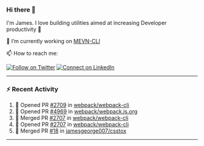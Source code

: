 ### Hi there 👋

I'm James. I love building utilities aimed at increasing Developer productivity :raised_hands: 

🔭 I’m currently working on [MEVN-CLI](https://github.com/madlabsinc/mevn-cli)

📫 How to reach me:

[![Follow on Twitter](https://img.shields.io/badge/--twitter?label=Twitter&logo=Twitter&style=social)](https://twitter.com/james_madhacks) [![Connect on LinkedIn](https://img.shields.io/badge/--linkedin?label=LinkedIn&logo=LinkedIn&style=social)](https://www.linkedin.com/in/jamesgeorge007)

---

### :zap: Recent Activity

<!--START_SECTION:activity-->
1. 💪 Opened PR [#2709](https://github.com/webpack/webpack-cli/pull/2709) in [webpack/webpack-cli](https://github.com/webpack/webpack-cli)
2. 💪 Opened PR [#4969](https://github.com/webpack/webpack.js.org/pull/4969) in [webpack/webpack.js.org](https://github.com/webpack/webpack.js.org)
3. 🎉 Merged PR [#2707](https://github.com/webpack/webpack-cli/pull/2707) in [webpack/webpack-cli](https://github.com/webpack/webpack-cli)
4. 💪 Opened PR [#2707](https://github.com/webpack/webpack-cli/pull/2707) in [webpack/webpack-cli](https://github.com/webpack/webpack-cli)
5. 🎉 Merged PR [#18](https://github.com/jamesgeorge007/csstox/pull/18) in [jamesgeorge007/csstox](https://github.com/jamesgeorge007/csstox)
<!--END_SECTION:activity-->

---

<!--
**jamesgeorge007/jamesgeorge007** is a ✨ _special_ ✨ repository because its `README.md` (this file) appears on your GitHub profile.

Here are some ideas to get you started:

- 🌱 I’m currently learning ...
- 👯 I’m looking to collaborate on ...
- 🤔 I’m looking for help with ...
- 💬 Ask me about ...
- 😄 Pronouns: ...
- ⚡ Fun fact: ...
-->
